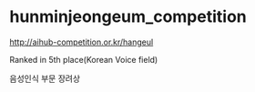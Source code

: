 # hunminjeongeum_competition
http://aihub-competition.or.kr/hangeul

Ranked in 5th place(Korean Voice field)

음성인식 부문 장려상
